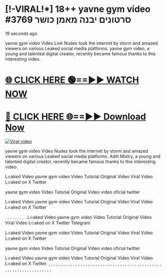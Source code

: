 # [!-VIRAL!*] 18++ yavne gym video סרטונים יבנה מאמן כושר #3769


19 seconds ago


 yavne gym video Video Link Nudes took the internet by storm and amazed viewers on various Leaked social media platforms.  yavne gym video, a young and talented digital creator, recently became famous thanks to this interesting video.




<h1><a href="https://sports-cola-tv.blogspot.com/2025/01/gg.html" rel="nofollow">🌐 CLICK HERE 🟢==►► WATCH NOW</a></h1>


<h1><a href="https://sports-cola-tv.blogspot.com/2025/01/gg.html" rel="nofollow"> 🔴 CLICK HERE 🌐==►► Download Now</a></h1>


<p><a href="https://sports-cola-tv.blogspot.com/2025/01/gg.html" rel="nofollow"><img src="https://i.imgur.com/dJHk4Zq.gif" alt="Viral video"></a></p>

 yavne gym video Video Nudes took the internet by storm and amazed viewers on various Leaked social media platforms. Aditi Mistry, a young and talented digital creator, recently became famous thanks to this interesting video.

L𝚎aked Video  yavne gym video Video Tutorial Original Video Viral Video L𝚎aked on X Twitter

 yavne gym video Video Tutorial Original Video video oficial twitter

L𝚎aked Video  yavne gym video Video Tutorial Original Video Viral Video L𝚎aked on X Twitter

. . . . . . . . . L𝚎aked Video  yavne gym video Video Tutorial Original Video Viral Video L𝚎aked on X Twitter Telegram

L𝚎aked Video  yavne gym video Video Tutorial Original Video Viral Video L𝚎aked on X Twitter

 yavne gym video Video Tutorial Original Video video oficial twitter

L𝚎aked Video  yavne gym video Video Tutorial Original Video Viral Video L𝚎aked on X Twitter. , , , , , , , , , , , , , , , , , , , , , , , , , , , , , , , , , , , , , , , , , , , , , , , , , , , , , , , , , , , , , , , , ,

